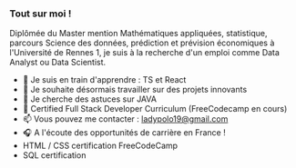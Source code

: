 ### Tout sur moi !

Diplômée du Master mention Mathématiques appliquées, statistique, parcours Science des données, prédiction et prévision économiques à l'Université de Rennes 1, je suis à la recherche d'un emploi comme Data Analyst ou Data Scientist.

<!--
**ladypolo19/ladypolo19** is a ✨ _special_ ✨ repository because its `README.md` (this file) appears on your GitHub profile.

-->

- 🌱 Je suis en train d'apprendre : TS et React
- 👯 Je souhaite désormais travailler sur des projets innovants
- 🤔 Je cherche des astuces sur JAVA
- 🥳 Certified Full Stack Developer Curriculum (FreeCodecamp en cours)
- 📫 Vous pouvez me contacter : ladypolo19@gmail.com
- 🎧 A l'écoute des opportunités de carrière en France !
- HTML / CSS certification FreeCodeCamp
- SQL certification 


